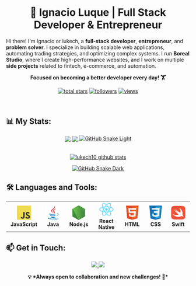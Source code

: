 <h1 align="center">🚀 Ignacio Luque | Full Stack Developer & Entrepreneur </h1>

Hi there! I'm Ignacio or lukech, a **full-stack developer**, **entrepreneur**, and **problem solver**. I specialize in building scalable web applications, automating trading strategies, and optimizing complex systems. I run **Boreal Studio**, where I create high-performance websites, and I work on multiple **side projects** related to fintech, e-commerce, and automation.

<p align="center">
  <b>Focused on becoming a better developer every day! 🏋</b>
</p>
<div align="center">
<p align="center">
  <a href="https://github.com/lukech10?tab=repositories&sort=stargazers">
    <img alt="total stars" title="Total stars on GitHub" src="https://custom-icon-badges.demolab.com/github/stars/lukech10?color=55960c&style=for-the-badge&labelColor=488207&logo=star"/></a>
  <a href="https://github.com/lukech10?tab=followers">
    <img alt="followers" title="Follow me on Github" src="https://custom-icon-badges.demolab.com/github/followers/lukech10?color=236ad3&labelColor=1155ba&style=for-the-badge&logo=person-add&label=Followers&logoColor=white"/></a>
  <a href="https://github.com/lukech10/view-count-badge">
    <img alt="views" title="GitHub profile views" src="https://view-count-badge.zohan.tech/lukech10/profile?color=6b105d&labelColor=913e96&style=for-the-badge&logo=eye&label=VISITORS&logoColor=white"/></a>
</p>
</div>
</br>

## 📊 My Stats:
<div align="center">
 <a href="https://github.com/lukech10/github-readme-stats">
   <img align="center" src="https://github-readme-stats.vercel.app/api?username=lukech10&show_icons=true&theme=midnight-purple&hide_border=true" />
 </a><a href="https://github.com/lukech10/github-readme-stats">
   <img align="center" src="https://github-readme-stats.vercel.app/api/top-langs/?username=lukech10&layout=compact&theme=midnight-purple&hide_border=true" />
 </a><a href="https://github.com/lukech10#gh-light-mode-only" align="center">
  <img alt="GitHub Snake Light" src="https://githubusercontent.zohan.tech/snk.svg?user=lukech10&repo=Zo-Bro-23&branch=output&path=github-contribution-grid-snake.svg#gh-light-mode-only" />
</a>
</div>
</br>
<div align="center">
<p align="center">
  <a href="https://github.com/vn7n24fzkq/github-profile-summary-cards"><img align="center" src="http://github-profile-summary-cards.vercel.app/api/cards/profile-details?username=lukech10&theme=tokyonight" alt="lukech10 github stats" /></a>
</p>
</div>

<div align="center">
<a href="https://github.com/Zo-Bro-23#gh-dark-mode-only" align="center">
  <img alt="GitHub Snake Dark" src="https://githubusercontent.zohan.tech/snk.svg?user=Zo-Bro-23&repo=Zo-Bro-23&branch=output&path=github-contribution-grid-snake-dark.svg#gh-dark-mode-only" />
</a>
</p>
</div>

## 🛠️ Languages and Tools:
<p align="center">
  <table style="border: none;">
    <tr>
      <td align="center" width="150">
        <img src="https://raw.githubusercontent.com/devicons/devicon/master/icons/javascript/javascript-original.svg" width="40"/><br/>
        <b>JavaScript</b>
      </td>
      <td align="center" width="150">
        <img src="https://raw.githubusercontent.com/devicons/devicon/master/icons/java/java-original.svg" width="40"/><br/>
        <b>Java</b>
      </td>
      <td align="center" width="150">
        <img src="https://raw.githubusercontent.com/devicons/devicon/master/icons/nodejs/nodejs-original.svg" width="40"/><br/>
        <b>Node.js</b>
      </td>
      <td align="center" width="150">
        <img src="https://raw.githubusercontent.com/devicons/devicon/master/icons/react/react-original.svg" width="40"/><br/>
        <b>React Native</b>
      </td>
      <td align="center" width="150">
        <img src="https://raw.githubusercontent.com/devicons/devicon/master/icons/html5/html5-original.svg" width="40"/><br/>
        <b>HTML</b>
      </td>
      <td align="center" width="150">
        <img src="https://raw.githubusercontent.com/devicons/devicon/master/icons/css3/css3-original.svg" width="40"/><br/>
        <b>CSS</b>
      </td>
      <td align="center" width="150">
        <img src="https://raw.githubusercontent.com/devicons/devicon/master/icons/swift/swift-original.svg" width="40"/><br/>
        <b>Swift</b>
      </td>
    </tr>
  </table>
</p>

## 📫 Get in Touch:
<p align="center">
  <a href="https://www.linkedin.com/in/ignacio-luque-lopez-619b581a9/" target="_blank">
    <img src="https://img.shields.io/badge/LinkedIn-0077B5?style=for-the-badge&logo=linkedin&logoColor=white" width="150"/>
  </a>
  <a href="mailto:ignacioluquelopez@live.com">
    <img src="https://img.shields.io/badge/Email-D44638?style=for-the-badge&logo=gmail&logoColor=white" width="140"/>
  </a>
</p>

<p align="center">
  <b>💡 *Always open to collaboration and new challenges! 🚀*</b>
</p>




